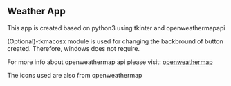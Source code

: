 ## Weather App

This app is created based on python3 using tkinter and openweathermapapi

(Optional)-tkmacosx module is used for changing the backbround of button created. Therefore, windows does not require. 

For more info about openweathermap api please visit: [openweathermap](https://openweathermap.org/api)

The icons used are also from openweathermap
